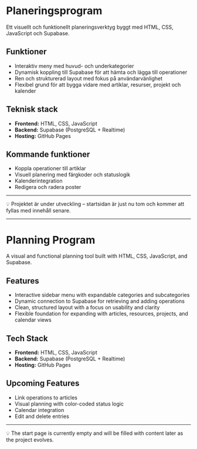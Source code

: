 # Planeringsprogram

Ett visuellt och funktionellt planeringsverktyg byggt med HTML, CSS, JavaScript och Supabase.

## Funktioner

- Interaktiv meny med huvud- och underkategorier
- Dynamisk koppling till Supabase för att hämta och lägga till operationer
- Ren och strukturerad layout med fokus på användarvänlighet
- Flexibel grund för att bygga vidare med artiklar, resurser, projekt och kalender

## Teknisk stack

- **Frontend:** HTML, CSS, JavaScript
- **Backend:** Supabase (PostgreSQL + Realtime)
- **Hosting:** GitHub Pages

## Kommande funktioner

- Koppla operationer till artiklar
- Visuell planering med färgkoder och statuslogik
- Kalenderintegration
- Redigera och radera poster

---

💡 Projektet är under utveckling – startsidan är just nu tom och kommer att fyllas med innehåll senare.

---------------------------------------------------------------------------------------------------------


# Planning Program

A visual and functional planning tool built with HTML, CSS, JavaScript, and Supabase.

## Features

- Interactive sidebar menu with expandable categories and subcategories
- Dynamic connection to Supabase for retrieving and adding operations
- Clean, structured layout with a focus on usability and clarity
- Flexible foundation for expanding with articles, resources, projects, and calendar views

## Tech Stack

- **Frontend:** HTML, CSS, JavaScript
- **Backend:** Supabase (PostgreSQL + Realtime)
- **Hosting:** GitHub Pages

## Upcoming Features

- Link operations to articles
- Visual planning with color-coded status logic
- Calendar integration
- Edit and delete entries

---

💡 The start page is currently empty and will be filled with content later as the project evolves.
